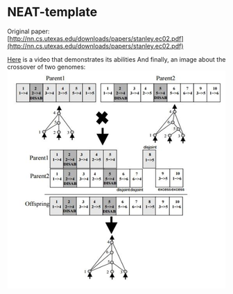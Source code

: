 # NEAT-template

Original paper: [http://nn.cs.utexas.edu/downloads/papers/stanley.ec02.pdf](http://nn.cs.utexas.edu/downloads/papers/stanley.ec02.pdf)

[Here](https://www.youtube.com/watch?v=qv6UVOQ0F44) is a video that demonstrates its abilities
And finally, an image about the crossover of two genomes:
![Neat demo](neat.jpg)
